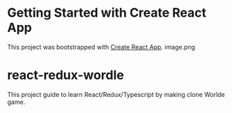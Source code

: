 # Getting Started with Create React App

This project was bootstrapped with [Create React App](https://github.com/facebook/create-react-app).
image.png
# react-redux-wordle
 This project guide to learn React/Redux/Typescript by making clone Worlde game.